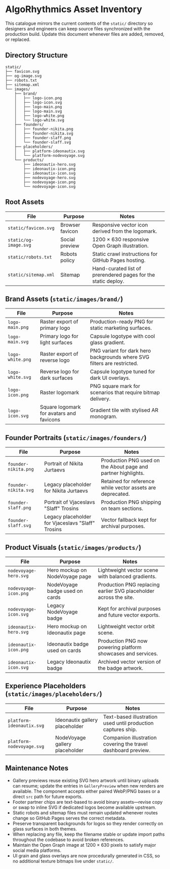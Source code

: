 # AlgoRhythmics Asset Inventory

This catalogue mirrors the current contents of the `static/` directory so designers and engineers can keep source files synchronized with the production build. Update this document whenever files are added, removed, or replaced.

## Directory Structure

```
static/
├── favicon.svg
├── og-image.svg
├── robots.txt
├── sitemap.xml
└── images/
    ├── brand/
    │   ├── logo-icon.png
    │   ├── logo-icon.svg
    │   ├── logo-main.png
    │   ├── logo-main.svg
    │   ├── logo-white.png
    │   └── logo-white.svg
    ├── founders/
    │   ├── founder-nikita.png
    │   ├── founder-nikita.svg
    │   ├── founder-slaff.png
    │   └── founder-slaff.svg
    ├── placeholders/
    │   ├── platform-ideonautix.svg
    │   └── platform-nodevoyage.svg
    └── products/
        ├── ideonautix-hero.svg
        ├── ideonautix-icon.png
        ├── ideonautix-icon.svg
        ├── nodevoyage-hero.svg
        ├── nodevoyage-icon.png
        └── nodevoyage-icon.svg
```

## Root Assets

| File | Purpose | Notes |
| ---- | ------- | ----- |
| `static/favicon.svg` | Browser favicon | Responsive vector icon derived from the logomark. |
| `static/og-image.svg` | Social preview | 1200 × 630 responsive Open Graph illustration. |
| `static/robots.txt` | Robots policy | Static crawl instructions for GitHub Pages hosting. |
| `static/sitemap.xml` | Sitemap | Hand-curated list of prerendered pages for the static deploy. |

## Brand Assets (`static/images/brand/`)

| File | Purpose | Notes |
| ---- | ------- | ----- |
| `logo-main.png` | Raster export of primary logo | Production-ready PNG for static marketing surfaces. |
| `logo-main.svg` | Primary logo for light surfaces | Capsule logotype with cool glass gradient. |
| `logo-white.png` | Raster export of reverse logo | PNG variant for dark hero backgrounds where SVG filters are restricted. |
| `logo-white.svg` | Reverse logo for dark surfaces | Capsule logotype tuned for dark UI overlays. |
| `logo-icon.png` | Raster logomark | PNG square mark for scenarios that require bitmap delivery. |
| `logo-icon.svg` | Square logomark for avatars and favicons | Gradient tile with stylised AR monogram. |

## Founder Portraits (`static/images/founders/`)

| File | Purpose | Notes |
| ---- | ------- | ----- |
| `founder-nikita.png` | Portrait of Nikita Jurtaevs | Production PNG used on the About page and partner highlights. |
| `founder-nikita.svg` | Legacy placeholder for Nikita Jurtaevs | Retained for reference while vector assets are deprecated. |
| `founder-slaff.png` | Portrait of Vjaceslavs "Slaff" Trosins | Production PNG shipping on team sections. |
| `founder-slaff.svg` | Legacy placeholder for Vjaceslavs "Slaff" Trosins | Vector fallback kept for archival purposes. |

## Product Visuals (`static/images/products/`)

| File | Purpose | Notes |
| ---- | ------- | ----- |
| `nodevoyage-hero.svg` | Hero mockup on NodeVoyage page | Lightweight vector scene with balanced gradients. |
| `nodevoyage-icon.png` | NodeVoyage badge used on cards | Production PNG replacing earlier SVG placeholder across the site. |
| `nodevoyage-icon.svg` | Legacy NodeVoyage badge | Kept for archival purposes and future vector exports. |
| `ideonautix-hero.svg` | Hero mockup on Ideonautix page | Lightweight vector orbit scene. |
| `ideonautix-icon.png` | Ideonautix badge used on cards | Production PNG now powering platform showcases and services. |
| `ideonautix-icon.svg` | Legacy Ideonautix badge | Archived vector version of the badge artwork. |

## Experience Placeholders (`static/images/placeholders/`)

| File | Purpose | Notes |
| ---- | ------- | ----- |
| `platform-ideonautix.svg` | Ideonautix gallery placeholder | Text-based illustration used until production captures ship. |
| `platform-nodevoyage.svg` | NodeVoyage gallery placeholder | Companion illustration covering the travel dashboard preview. |

## Maintenance Notes

- Gallery previews reuse existing SVG hero artwork until binary uploads can resume; update the entries in `GalleryPreview` when new renders are available. The component accepts either paired WebP/PNG bases or a direct `src` path for future exports.
- Footer partner chips are text-based to avoid binary assets—revise copy or swap to inline SVG if dedicated logos become available upstream.
- Static robots and sitemap files must remain updated whenever routes change so GitHub Pages serves the correct metadata.
- Preserve transparent backgrounds for logos so they render correctly on glass surfaces in both themes.
- When replacing any file, keep the filename stable or update import paths throughout the codebase to avoid broken references.
- Maintain the Open Graph image at 1200 × 630 pixels to satisfy major social media platforms.
- UI grain and glass overlays are now procedurally generated in CSS, so no additional texture bitmaps live under `static/`.
